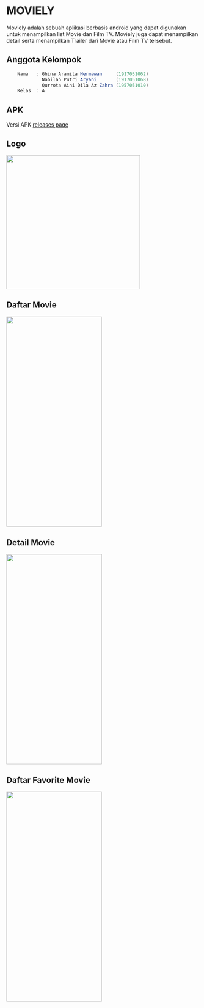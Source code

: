 # MOVIELY 
Moviely adalah sebuah aplikasi berbasis android yang dapat digunakan untuk menampilkan list Movie dan Film TV. 
Moviely juga dapat menampilkan detail serta menampilkan Trailer dari Movie atau Film TV tersebut.

## Anggota Kelompok
 ``` java 
     Nama   : Ghina Aramita Hermawan     (1917051062)
              Nabilah Putri Aryani       (1917051068)
              Qurrota Aini Dila Az Zahra (1957051010)
     Kelas  : A
 ``` 
## APK
Versi APK
[releases page](https://github.com/ghinaramita/Moviely/releases/tag/v1.0)

## Logo 
<img src="https://drive.google.com/uc?export=view&id=1RTHY9GY0m6z6ZQZbugkgZCNBao7TgQ3p" width="350" height="350">

## Daftar Movie
<img src="https://drive.google.com/uc?export=view&id=1faRY6deUUkFKnIl1QSyPg4kaWDGliQ12" width="250" height="550">

## Detail Movie
<img src="https://drive.google.com/uc?export=view&id=1brh1D6_ZG6sqtIEx1YWVeLZk_S6uOBoT" width="250" height="550">

## Daftar Favorite Movie
<img src="https://drive.google.com/uc?export=view&id=1JQErAni-2uCx6xCdpLF5Iwnkf5N4dDbN" width="250" height="550">
